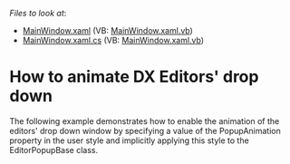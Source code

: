 <!-- default file list -->
*Files to look at*:

* [MainWindow.xaml](./CS/AnimatedDropDown/MainWindow.xaml) (VB: [MainWindow.xaml.vb](./VB/AnimatedDropDown/MainWindow.xaml.vb))
* [MainWindow.xaml.cs](./CS/AnimatedDropDown/MainWindow.xaml.cs) (VB: [MainWindow.xaml.vb](./VB/AnimatedDropDown/MainWindow.xaml.vb))
<!-- default file list end -->
# How to animate DX Editors' drop down


<p>The following example demonstrates how to enable the animation of the editors' drop down window by specifying a value of the PopupAnimation property in the user style and implicitly applying this style to the EditorPopupBase class.</p>

<br/>


